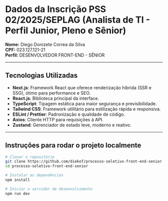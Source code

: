 # Dados da Inscrição PSS 02/2025/SEPLAG (Analista de TI - Perfil Junior, Pleno e Sênior)

**Nome:** Diego Donizete Correa da Silva  
**CPF:** 023.127.121-21  
**Perfil:** DESENVOLVEDOR FRONT-END - SÊNIOR  

---

## Tecnologias Utilizadas

- **Next.js**: Framework React que oferece renderização híbrida (SSR e SSG), ótimo para performance e SEO.
- **React.js**: Biblioteca principal da interface.
- **TypeScript**: Tipagem estática para maior segurança e previsibilidade.
- **Tailwind CSS**: Framework utilitário para estilização rápida e responsiva.
- **ESLint / Prettier**: Padronização e qualidade de código.
- **Axios**: Cliente HTTP para requisições à API.
- **Zustand**: Gerenciador de estado leve, moderno e reativo.

---

## Instruções para rodar o projeto localmente

```bash
# Clonar o repositório
git clone https://github.com/diekof/processo-seletivo-front-end-senior.git
cd processo-seletivo-front-end-senior

# Instalar as dependências
npm install

# Iniciar o servidor de desenvolvimento
npm run dev
